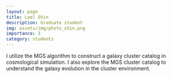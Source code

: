 ```yaml
---
layout: page
title: Lael Shin
description: Graduate student
img: assets/img/photo_shin.png
importance: 3
category: students
---
```



I utilize the MGS algorithm to construct a galaxy cluster catalog in cosmological simulation.
I also explore the MGS cluster catalog to understand the galaxy evolution in the cluster environment.
